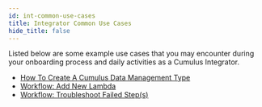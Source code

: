 ```yaml
---
id: int-common-use-cases
title: Integrator Common Use Cases
hide_title: false
---
```


Listed below are some example use cases that you may encounter during your onboarding process and daily activities as a Cumulus Integrator.

* [How To Create A Cumulus Data Management Type](../common-use-cases/create-cumulus-data-mgmt-type)
* [Workflow: Add New Lambda](../common-use-cases/workflow-add-new-lambda)
* [Workflow: Troubleshoot Failed Step(s)](../common-use-cases/workflow-ts-failed-step)